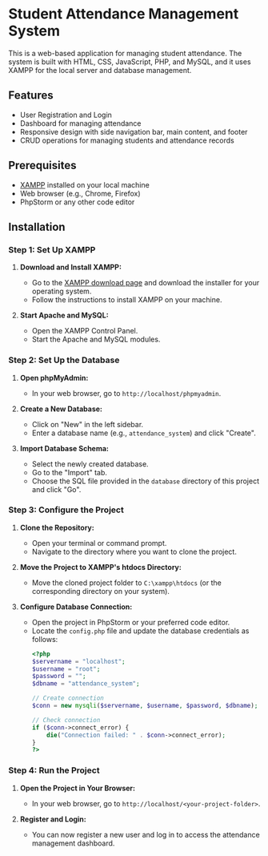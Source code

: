 # Student Attendance Management System

This is a web-based application for managing student attendance. The system is built with HTML, CSS, JavaScript, PHP, and MySQL, and it uses XAMPP for the local server and database management.

## Features

- User Registration and Login
- Dashboard for managing attendance
- Responsive design with side navigation bar, main content, and footer
- CRUD operations for managing students and attendance records

## Prerequisites

- [XAMPP](https://www.apachefriends.org/index.html) installed on your local machine
- Web browser (e.g., Chrome, Firefox)
- PhpStorm or any other code editor

## Installation

### Step 1: Set Up XAMPP

1. **Download and Install XAMPP:**
   - Go to the [XAMPP download page](https://www.apachefriends.org/index.html) and download the installer for your operating system.
   - Follow the instructions to install XAMPP on your machine.

2. **Start Apache and MySQL:**
   - Open the XAMPP Control Panel.
   - Start the Apache and MySQL modules.

### Step 2: Set Up the Database

1. **Open phpMyAdmin:**
   - In your web browser, go to `http://localhost/phpmyadmin`.

2. **Create a New Database:**
   - Click on "New" in the left sidebar.
   - Enter a database name (e.g., `attendance_system`) and click "Create".

3. **Import Database Schema:**
   - Select the newly created database.
   - Go to the "Import" tab.
   - Choose the SQL file provided in the `database` directory of this project and click "Go".

### Step 3: Configure the Project

1. **Clone the Repository:**
   - Open your terminal or command prompt.
   - Navigate to the directory where you want to clone the project.
  

2. **Move the Project to XAMPP's htdocs Directory:**
   - Move the cloned project folder to `C:\xampp\htdocs` (or the corresponding directory on your system).

3. **Configure Database Connection:**
   - Open the project in PhpStorm or your preferred code editor.
   - Locate the `config.php` file and update the database credentials as follows:
     ```php
     <?php
     $servername = "localhost";
     $username = "root";
     $password = "";
     $dbname = "attendance_system";

     // Create connection
     $conn = new mysqli($servername, $username, $password, $dbname);

     // Check connection
     if ($conn->connect_error) {
         die("Connection failed: " . $conn->connect_error);
     }
     ?>
     ```

### Step 4: Run the Project

1. **Open the Project in Your Browser:**
   - In your web browser, go to `http://localhost/<your-project-folder>`.

2. **Register and Login:**
   - You can now register a new user and log in to access the attendance management dashboard.




